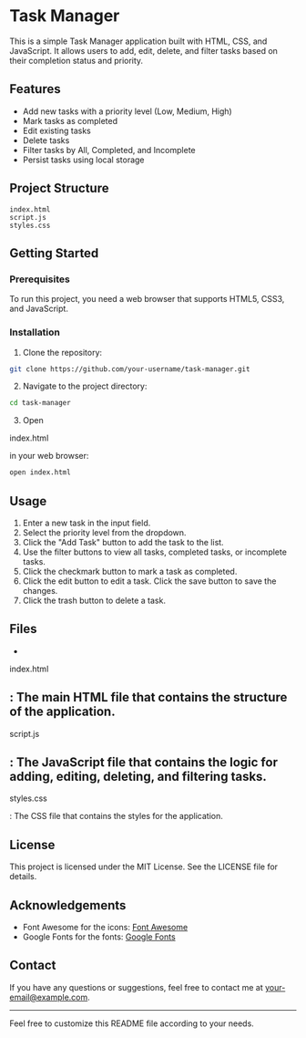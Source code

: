 # Task Manager

This is a simple Task Manager application built with HTML, CSS, and JavaScript. It allows users to add, edit, delete, and filter tasks based on their completion status and priority.

## Features

- Add new tasks with a priority level (Low, Medium, High)
- Mark tasks as completed
- Edit existing tasks
- Delete tasks
- Filter tasks by All, Completed, and Incomplete
- Persist tasks using local storage

## Project Structure

```
index.html
script.js
styles.css
```

## Getting Started

### Prerequisites

To run this project, you need a web browser that supports HTML5, CSS3, and JavaScript.

### Installation

1. Clone the repository:

```sh
git clone https://github.com/your-username/task-manager.git
```

2. Navigate to the project directory:

```sh
cd task-manager
```

3. Open 

index.html

 in your web browser:

```sh
open index.html
```

## Usage

1. Enter a new task in the input field.
2. Select the priority level from the dropdown.
3. Click the "Add Task" button to add the task to the list.
4. Use the filter buttons to view all tasks, completed tasks, or incomplete tasks.
5. Click the checkmark button to mark a task as completed.
6. Click the edit button to edit a task. Click the save button to save the changes.
7. Click the trash button to delete a task.

## Files

- 

index.html

: The main HTML file that contains the structure of the application.
- 

script.js

: The JavaScript file that contains the logic for adding, editing, deleting, and filtering tasks.
- 

styles.css

: The CSS file that contains the styles for the application.

## License

This project is licensed under the MIT License. See the LICENSE file for details.

## Acknowledgements

- Font Awesome for the icons: [Font Awesome](https://fontawesome.com/)
- Google Fonts for the fonts: [Google Fonts](https://fonts.google.com/)

## Contact

If you have any questions or suggestions, feel free to contact me at [your-email@example.com](mailto:your-email@example.com).

---

Feel free to customize this README file according to your needs.
